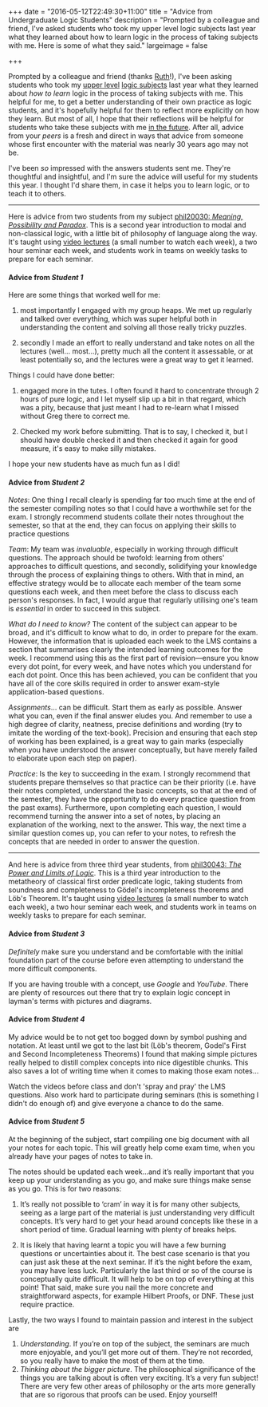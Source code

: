 +++
date = "2016-05-12T22:49:30+11:00"
title = "Advice from Undergraduate Logic Students"
description = "Prompted by a colleague and friend, I've asked students who took my upper level logic subjects last year what they learned about how to learn logic in the process of taking subjects with me. Here is some of what they said."
largeimage = false

+++


Prompted by a colleague and friend (thanks [Ruth](https://unimelb.academia.edu/RuthBoeker)!), I've been asking students who took my [upper level](https://consequently.org/class/2015/PHIL20030/) [logic subjects](https://consequently.org/class/2015/PHIL30043/) last year what they learned about *how to learn* logic in the process of taking subjects with me. This helpful for me, to get a better understanding of their own practice as logic students, and it's hopefully helpful for them to reflect more explicitly on how they learn. But most of all, I hope that their reflections will be helpful for students who take these subjects with me [in the future](https://consequently.org/class/).  After all, advice from your *peers* is a fresh and direct in ways that advice from someone whose first encounter with the material was nearly 30 years ago may not be.

I've been *so* impressed with the answers students sent me. They're thoughtful and insightful, and I'm sure the advice will useful for my students this year. I thought I'd share them, in case it helps you to learn logic, or to teach it to others.

---

Here is advice from two students from my subject [<span class="caps">phil20030</span>: *Meaning, Possibility and Paradox*](https://consequently.org/class/2016/PHIL20030/). This is a second year introduction to modal and non-classical logic, with a little bit of philosophy of language along the way. It's taught using [video lectures](https://vimeo.com/album/2470375) (a small number to watch each week), a two hour seminar each week, and students work in teams on weekly tasks to prepare for each seminar. 

#### Advice from *Student 1*

Here are some things that worked well for me:

1. most importantly I engaged with my group heaps. We met up regularly and talked over everything, which was super helpful both in understanding the content and solving all those really tricky puzzles.

2. secondly I made an effort to really understand and take notes on all the lectures (well&hellip; most&hellip;), pretty much all the content it assessable, or at least potentially so, and the lectures were a great way to get it learned. 

Things I could have done better:

1. engaged more in the tutes. I often found it hard to concentrate through 2 hours of pure logic, and I let myself slip up a bit in that regard, which was a pity, because that just meant I had to re-learn what I missed without Greg there to correct me.

2. Checked my work before submitting. That is to say, I checked it, but I should have double checked it and then checked it again for good measure, it's easy to make silly mistakes. 

I hope your new students have as much fun as I did!

#### Advice from *Student 2*

*Notes*: One thing I recall clearly is spending far too much time at the end of the semester compiling notes so that I could have a worthwhile set for the exam. I strongly recommend students collate their notes throughout the semester, so that at the end, they can focus on applying their skills to practice questions

*Team*: My team was *invaluable*, especially in working through difficult questions. The approach should be twofold: learning from others' approaches to difficult questions, and secondly, solidifying your knowledge through the process of explaining things to others. With that in mind, an effective strategy would be to allocate each member of the team some questions each week, and then meet before the class to discuss each person's responses. In fact, I would argue that regularly utilising one's team is *essential* in order to succeed in this subject.

*What do I need to know?* The content of the subject can appear to be broad, and it's difficult to know what to do, in order to prepare for the exam. However, the information that is uploaded each week to the LMS contains a section that summarises clearly the intended learning outcomes for the week. I recommend using this as the first part of revision&mdash;ensure you know every dot point, for every week, and have notes which you understand for each dot point. Once this has been achieved, you can be confident that you have all of the core skills required in order to answer exam-style application-based questions.

*Assignments*&hellip; can be difficult. Start them as early as possible. Answer what you can, even if the final answer eludes you. And remember to use a high degree of clarity, neatness, precise definitions and wording (try to imitate the wording of the text-book). Precision and ensuring that each step of working has been explained, is a great way to gain marks (especially when you have understood the answer conceptually, but have merely failed to elaborate upon each step on paper).

*Practice*: Is the key to succeeding in the exam. I strongly recommend that students prepare themselves so that practice can be their priority (i.e. have their notes completed, understand the basic concepts, so that at the end of the semester, they have the opportunity to do every practice question from the past exams). Furthermore, upon completing each question, I would recommend turning the answer into a set of notes, by placing an explanation of the working, next to the answer. This way, the next time a similar question comes up, you can refer to your notes, to refresh the concepts that are needed in order to answer the question.

---


And here is advice from three third year students, from [<span class="caps">phil30043</span>: *The Power and Limits of Logic*](https://consequently.org/class/2015/PHIL30043/). This is a third year introduction to the metatheory of classical first order predicate logic, taking students from soundness and completeness to G&ouml;del's incompleteness theorems and L&ouml;b's Theorem. It's taught using [video lectures](https://vimeo.com/album/2262409) (a small number to watch each week), a two hour seminar each week, and students work in teams on weekly tasks to prepare for each seminar. 

#### Advice from *Student 3*

*Definitely* make sure you understand and be comfortable with the initial foundation part of the course before even attempting to understand the more difficult components.

If you are having trouble with a concept, use *Google* and *YouTube*. There are plenty of resources out there that try to explain logic concept in layman's terms with pictures and diagrams.

#### Advice from *Student 4*

My advice would be to not get too bogged down by symbol pushing and notation. At least until we got to the last bit (Löb's theorem, Godel's First and Second Incompleteness Theorems) I found that making simple pictures really helped to distill complex concepts into nice digestible chunks. This also saves a lot of writing time when it comes to making those exam notes&hellip;

Watch the videos before class and don't 'spray and pray' the LMS questions. Also work hard to participate during seminars (this is something I didn't do enough of) and give everyone a chance to do the same.

#### Advice from *Student 5*

At the beginning of the subject, start compiling one big document with all your notes for each topic. This will greatly help come exam time, when you already have your pages of notes to take in.

The notes should be updated each week&hellip;and it’s really important that you keep up your understanding as you go, and make sure things make sense as you go. This is for two reasons:

1. It’s really not possible to ‘cram’ in way it is for many other subjects, seeing as a large part of the material is just understanding very difficult concepts. It’s very hard to get your head around concepts like these in a short period of time. Gradual learning with plenty of breaks helps.

2. It is likely that having learnt a topic you will have a few burning questions or uncertainties about it. The best case scenario is that you can just ask these at the next seminar. If it’s the night before the exam, you may have less luck. Particularly the last third or so of the course is conceptually quite difficult. It will help to be on top of everything at this point! That said, make sure you nail the more concrete and straightforward aspects, for example Hilbert Proofs, or DNF. These just require practice.

Lastly, the two ways I found to maintain passion and interest in the subject are

1. *Understanding*. If you’re on top of the subject, the seminars are much more enjoyable, and you’ll get more out of them. They’re not recorded, so you really have to make the most of them at the time.
2. *Thinking about the bigger picture*. The philosophical significance of the things you are talking about is often very exciting. It’s a very fun subject! There are very few other areas of philosophy or the arts more generally that are so rigorous that proofs can be used. Enjoy yourself!




